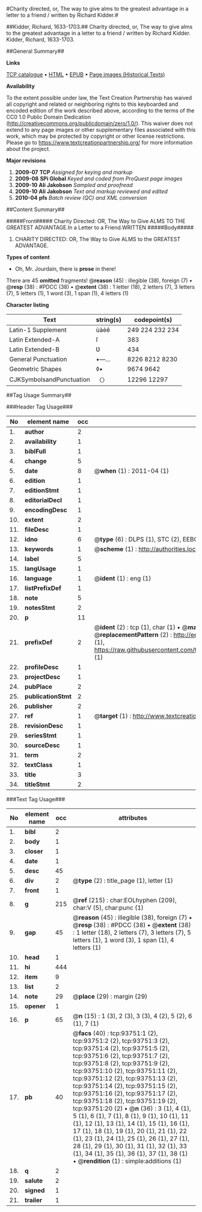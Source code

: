 #Charity directed, or, The way to give alms to the greatest advantage in a letter to a friend / written by Richard Kidder.#

##Kidder, Richard, 1633-1703.##
Charity directed, or, The way to give alms to the greatest advantage in a letter to a friend / written by Richard Kidder.
Kidder, Richard, 1633-1703.

##General Summary##

**Links**

[TCP catalogue](http://www.ota.ox.ac.uk/tcp/)  • 
[HTML](http://tei.it.ox.ac.uk/tcp/Texts-HTML/free/A47/A47323.html)  • 
[EPUB](http://tei.it.ox.ac.uk/tcp/Texts-EPUB/free/A47/A47323.epub) • 
[Page images (Historical Texts)](https://historicaltexts.jisc.ac.uk/eebo-12775104e)

**Availability**

To the extent possible under law, the Text Creation Partnership has waived all copyright and related or neighboring rights to this keyboarded and encoded edition of the work described above, according to the terms of the CC0 1.0 Public Domain Dedication (http://creativecommons.org/publicdomain/zero/1.0/). This waiver does not extend to any page images or other supplementary files associated with this work, which may be protected by copyright or other license restrictions. Please go to https://www.textcreationpartnership.org/ for more information about the project.

**Major revisions**

1. __2009-07__ __TCP__ *Assigned for keying and markup*
1. __2009-08__ __SPi Global__ *Keyed and coded from ProQuest page images*
1. __2009-10__ __Ali Jakobson__ *Sampled and proofread*
1. __2009-10__ __Ali Jakobson__ *Text and markup reviewed and edited*
1. __2010-04__ __pfs__ *Batch review (QC) and XML conversion*

##Content Summary##

#####Front#####
Charity Directed: OR, The Way to Give ALMS TO THE GREATEST ADVANTAGE.In a Letter to a Friend.WRITTEN
#####Body#####

1. CHARITY DIRECTED: OR, The Way to Give ALMS to the GREATEST ADVANTAGE.

**Types of content**

  * Oh, Mr. Jourdain, there is **prose** in there!

There are 45 **omitted** fragments! 
 @__reason__ (45) : illegible (38), foreign (7)  •  @__resp__ (38) : #PDCC (38)  •  @__extent__ (38) : 1 letter (18), 2 letters (7), 3 letters (7), 5 letters (1), 1 word (3), 1 span (1), 4 letters (1)

**Character listing**


|Text|string(s)|codepoint(s)|
|---|---|---|
|Latin-1 Supplement|ùàèê|249 224 232 234|
|Latin Extended-A|ſ|383|
|Latin Extended-B|Ʋ|434|
|General Punctuation|•—…|8226 8212 8230|
|Geometric Shapes|◊▪|9674 9642|
|CJKSymbolsandPunctuation|〈〉|12296 12297|

##Tag Usage Summary##

###Header Tag Usage###

|No|element name|occ|attributes|
|---|---|---|---|
|1.|__author__|2||
|2.|__availability__|1||
|3.|__biblFull__|1||
|4.|__change__|5||
|5.|__date__|8| @__when__ (1) : 2011-04 (1)|
|6.|__edition__|1||
|7.|__editionStmt__|1||
|8.|__editorialDecl__|1||
|9.|__encodingDesc__|1||
|10.|__extent__|2||
|11.|__fileDesc__|1||
|12.|__idno__|6| @__type__ (6) : DLPS (1), STC (2), EEBO-CITATION (1), OCLC (1), VID (1)|
|13.|__keywords__|1| @__scheme__ (1) : http://authorities.loc.gov/ (1)|
|14.|__label__|5||
|15.|__langUsage__|1||
|16.|__language__|1| @__ident__ (1) : eng (1)|
|17.|__listPrefixDef__|1||
|18.|__note__|5||
|19.|__notesStmt__|2||
|20.|__p__|11||
|21.|__prefixDef__|2| @__ident__ (2) : tcp (1), char (1)  •  @__matchPattern__ (2) : ([0-9\-]+):([0-9IVX]+) (1), (.+) (1)  •  @__replacementPattern__ (2) : http://eebo.chadwyck.com/downloadtiff?vid=$1&page=$2 (1), https://raw.githubusercontent.com/textcreationpartnership/Texts/master/tcpchars.xml#$1 (1)|
|22.|__profileDesc__|1||
|23.|__projectDesc__|1||
|24.|__pubPlace__|2||
|25.|__publicationStmt__|2||
|26.|__publisher__|2||
|27.|__ref__|1| @__target__ (1) : http://www.textcreationpartnership.org/docs/. (1)|
|28.|__revisionDesc__|1||
|29.|__seriesStmt__|1||
|30.|__sourceDesc__|1||
|31.|__term__|2||
|32.|__textClass__|1||
|33.|__title__|3||
|34.|__titleStmt__|2||


###Text Tag Usage###

|No|element name|occ|attributes|
|---|---|---|---|
|1.|__bibl__|2||
|2.|__body__|1||
|3.|__closer__|1||
|4.|__date__|1||
|5.|__desc__|45||
|6.|__div__|2| @__type__ (2) : title_page (1), letter (1)|
|7.|__front__|1||
|8.|__g__|215| @__ref__ (215) : char:EOLhyphen (209), char:V (5), char:punc (1)|
|9.|__gap__|45| @__reason__ (45) : illegible (38), foreign (7)  •  @__resp__ (38) : #PDCC (38)  •  @__extent__ (38) : 1 letter (18), 2 letters (7), 3 letters (7), 5 letters (1), 1 word (3), 1 span (1), 4 letters (1)|
|10.|__head__|1||
|11.|__hi__|444||
|12.|__item__|9||
|13.|__list__|2||
|14.|__note__|29| @__place__ (29) : margin (29)|
|15.|__opener__|1||
|16.|__p__|65| @__n__ (15) : 1 (3), 2 (3), 3 (3), 4 (2), 5 (2), 6 (1), 7 (1)|
|17.|__pb__|40| @__facs__ (40) : tcp:93751:1 (2), tcp:93751:2 (2), tcp:93751:3 (2), tcp:93751:4 (2), tcp:93751:5 (2), tcp:93751:6 (2), tcp:93751:7 (2), tcp:93751:8 (2), tcp:93751:9 (2), tcp:93751:10 (2), tcp:93751:11 (2), tcp:93751:12 (2), tcp:93751:13 (2), tcp:93751:14 (2), tcp:93751:15 (2), tcp:93751:16 (2), tcp:93751:17 (2), tcp:93751:18 (2), tcp:93751:19 (2), tcp:93751:20 (2)  •  @__n__ (36) : 3 (1), 4 (1), 5 (1), 6 (1), 7 (1), 8 (1), 9 (1), 10 (1), 11 (1), 12 (1), 13 (1), 14 (1), 15 (1), 16 (1), 17 (1), 18 (1), 19 (1), 20 (1), 21 (1), 22 (1), 23 (1), 24 (1), 25 (1), 26 (1), 27 (1), 28 (1), 29 (1), 30 (1), 31 (1), 32 (1), 33 (1), 34 (1), 35 (1), 36 (1), 37 (1), 38 (1)  •  @__rendition__ (1) : simple:additions (1)|
|18.|__q__|2||
|19.|__salute__|2||
|20.|__signed__|1||
|21.|__trailer__|1||
